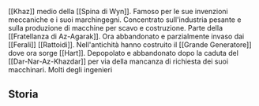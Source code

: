 
[[Khaz]] medio della [[Spina di Wyn]]. Famoso per le sue invenzioni meccaniche e i suoi marchingegni. Concentrato sull'industria pesante e sulla produzione di macchine per scavo e costruzione.
Parte della [[Fratellanza di Az-Agarak]]. Ora abbandonato e parzialmente invaso dai [[Ferali]] [[Rattoidi]].
Nell'antichità hanno costruito il [[Grande Generatore]] dove ora sorge [[Hart]].
Depopolato e abbandonato dopo la caduta del [[Dar-Nar-Az-Khazdar]] per via della mancanza di richiesta dei suoi macchinari. Molti degli ingenieri


## Storia


